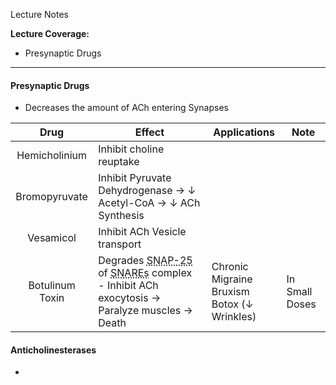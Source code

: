 Lecture Notes

**Lecture Coverage:**
- Presynaptic Drugs

---
#### **Presynaptic Drugs**
- Decreases the amount of ACh entering Synapses

|    **Drug**     | **Effect**                                                                                                                                                                                                                                                  | Applications                                      | Note           |
| :-------------: | ----------------------------------------------------------------------------------------------------------------------------------------------------------------------------------------------------------------------------------------------------------- | ------------------------------------------------- | -------------- |
|  Hemicholinium  | Inhibit choline reuptake                                                                                                                                                                                                                                    |                                                   |                |
|  Bromopyruvate  | Inhibit Pyruvate Dehydrogenase → ↓ Acetyl-CoA → ↓ ACh Synthesis                                                                                                                                                                                             |                                                   |                |
|    Vesamicol    | Inhibit ACh Vesicle transport                                                                                                                                                                                                                               |                                                   |                |
| Botulinum Toxin | Degrades <abbr Title="Synaptosome-Associated Protein of 25,000 Daltons">SNAP-25</abbr> of <abbr Title="Soluble N-ethylmaleimide-sensitive fusion protein Attachment REceptors">SNAREs</abbr> complex<br>- Inhibit ACh exocytosis → Paralyze muscles → Death | Chronic Migraine<br>Bruxism<br>Botox (↓ Wrinkles) | In Small Doses |


#### **Anticholinesterases**
- 